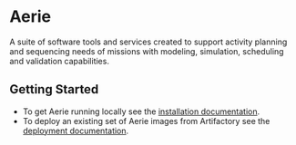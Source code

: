 # Aerie

A suite of software tools and services created to support activity planning and sequencing needs of missions with modeling, simulation, scheduling and validation capabilities.

## Getting Started

- To get Aerie running locally see the [installation documentation](./docs/installation.md).
- To deploy an existing set of Aerie images from Artifactory see the [deployment documentation](./docs/deployment.md).
